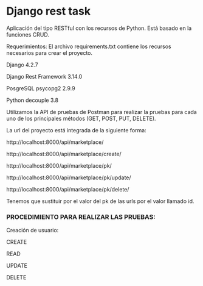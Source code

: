 # Django rest task
Aplicación del tipo RESTful con los recursos de Python. Está basado en la funciones CRUD.

Requerimientos:
El archivo requirements.txt contiene los recursos necesarios para crear el proyecto.

Django 4.2.7

Django Rest Framework 3.14.0

PosgreSQL psycopg2 2.9.9

Python decouple 3.8

Utilizamos la API de pruebas de Postman para realizar la pruebas para cada uno de los principales métodos (GET, POST, PUT, DELETE).

La url del proyecto está integrada de la siguiente forma:

http://localhost:8000/api/marketplace/

http://localhost:8000/api/marketplace/create/

http://localhost:8000/api/marketplace/pk/

http://localhost:8000/api/marketplace/pk/update/

http://localhost:8000/api/marketplace/pk/delete/

Tenemos que sustituir por el valor del pk de las urls por el valor llamado id.

### PROCEDIMIENTO PARA REALIZAR LAS PRUEBAS:
Creación de usuario:

CREATE

READ

UPDATE

DELETE


